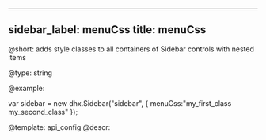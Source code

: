 
---
sidebar_label: menuCss
title: menuCss
---          

@short: 
adds style classes to all containers of Sidebar controls with nested items 




@type: string

@example: 
<style>
    .my_first_class {
        /*some styles*/
    }
 
    .my_second_class {
        /*some styles*/
    }
</style>

var sidebar = new dhx.Sidebar("sidebar", {
    menuCss:"my_first_class my_second_class"
});


@template:	api_config
@descr: 



